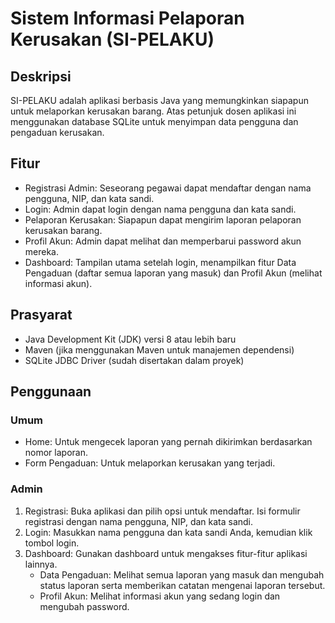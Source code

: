 # Sistem Informasi Pelaporan Kerusakan (SI-PELAKU)

## Deskripsi
SI-PELAKU adalah aplikasi berbasis Java yang memungkinkan siapapun untuk melaporkan kerusakan barang. Atas petunjuk dosen aplikasi ini menggunakan database SQLite untuk menyimpan data pengguna dan pengaduan kerusakan.

## Fitur
- Registrasi Admin: Seseorang pegawai dapat mendaftar dengan nama pengguna, NIP, dan kata sandi.
- Login: Admin dapat login dengan nama pengguna dan kata sandi.
- Pelaporan Kerusakan: Siapapun dapat mengirim laporan pelaporan kerusakan barang.
- Profil Akun: Admin dapat melihat dan memperbarui password akun mereka.
- Dashboard: Tampilan utama setelah login, menampilkan fitur Data Pengaduan (daftar semua laporan yang masuk) dan Profil Akun (melihat informasi akun).

## Prasyarat
- Java Development Kit (JDK) versi 8 atau lebih baru
- Maven (jika menggunakan Maven untuk manajemen dependensi)
- SQLite JDBC Driver (sudah disertakan dalam proyek)

## Penggunaan
### Umum
- Home: Untuk mengecek laporan yang pernah dikirimkan berdasarkan nomor laporan.
- Form Pengaduan: Untuk melaporkan kerusakan yang terjadi.
### Admin
1. Registrasi: Buka aplikasi dan pilih opsi untuk mendaftar. Isi formulir registrasi dengan nama pengguna, NIP, dan kata sandi.
2. Login: Masukkan nama pengguna dan kata sandi Anda, kemudian klik tombol login.
3. Dashboard: Gunakan dashboard untuk mengakses fitur-fitur aplikasi lainnya.
   - Data Pengaduan: Melihat semua laporan yang masuk dan mengubah status laporan serta memberikan catatan mengenai laporan tersebut.
   - Profil Akun: Melihat informasi akun yang sedang login dan mengubah password.
